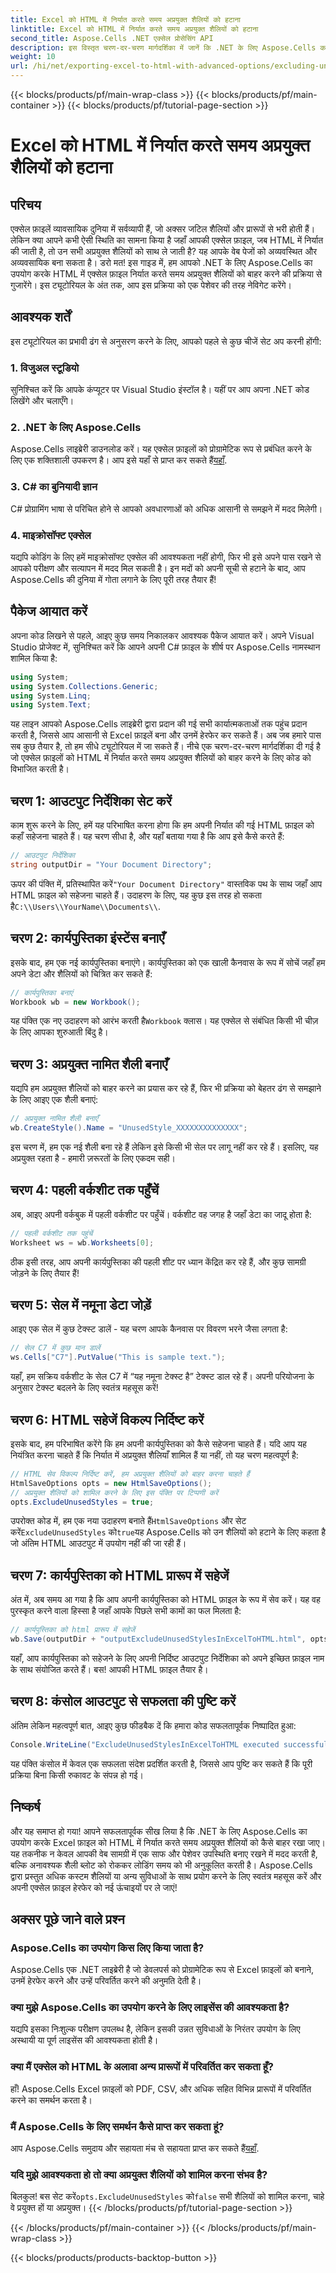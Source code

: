 ```yaml
---
title: Excel को HTML में निर्यात करते समय अप्रयुक्त शैलियों को हटाना
linktitle: Excel को HTML में निर्यात करते समय अप्रयुक्त शैलियों को हटाना
second_title: Aspose.Cells .NET एक्सेल प्रोसेसिंग API
description: इस विस्तृत चरण-दर-चरण मार्गदर्शिका में जानें कि .NET के लिए Aspose.Cells का उपयोग करके Excel को HTML में निर्यात करते समय अप्रयुक्त शैलियों को कैसे बाहर रखा जाए।
weight: 10
url: /hi/net/exporting-excel-to-html-with-advanced-options/excluding-unused-styles/
---
```


{{< blocks/products/pf/main-wrap-class >}}
{{< blocks/products/pf/main-container >}}
{{< blocks/products/pf/tutorial-page-section >}}

# Excel को HTML में निर्यात करते समय अप्रयुक्त शैलियों को हटाना

## परिचय
एक्सेल फ़ाइलें व्यावसायिक दुनिया में सर्वव्यापी हैं, जो अक्सर जटिल शैलियों और प्रारूपों से भरी होती हैं। लेकिन क्या आपने कभी ऐसी स्थिति का सामना किया है जहाँ आपकी एक्सेल फ़ाइल, जब HTML में निर्यात की जाती है, तो उन सभी अप्रयुक्त शैलियों को साथ ले जाती है? यह आपके वेब पेजों को अव्यवस्थित और अव्यवसायिक बना सकता है। डरो मत! इस गाइड में, हम आपको .NET के लिए Aspose.Cells का उपयोग करके HTML में एक्सेल फ़ाइल निर्यात करते समय अप्रयुक्त शैलियों को बाहर करने की प्रक्रिया से गुजारेंगे। इस ट्यूटोरियल के अंत तक, आप इस प्रक्रिया को एक पेशेवर की तरह नेविगेट करेंगे।
## आवश्यक शर्तें
इस ट्यूटोरियल का प्रभावी ढंग से अनुसरण करने के लिए, आपको पहले से कुछ चीजें सेट अप करनी होंगी:
### 1. विजुअल स्टूडियो
सुनिश्चित करें कि आपके कंप्यूटर पर Visual Studio इंस्टॉल है। यहीं पर आप अपना .NET कोड लिखेंगे और चलाएँगे।
### 2. .NET के लिए Aspose.Cells
Aspose.Cells लाइब्रेरी डाउनलोड करें। यह एक्सेल फ़ाइलों को प्रोग्रामेटिक रूप से प्रबंधित करने के लिए एक शक्तिशाली उपकरण है। आप इसे यहाँ से प्राप्त कर सकते हैं[यहाँ](https://releases.aspose.com/cells/net/).
### 3. C# का बुनियादी ज्ञान
C# प्रोग्रामिंग भाषा से परिचित होने से आपको अवधारणाओं को अधिक आसानी से समझने में मदद मिलेगी।
### 4. माइक्रोसॉफ्ट एक्सेल
यद्यपि कोडिंग के लिए हमें माइक्रोसॉफ्ट एक्सेल की आवश्यकता नहीं होगी, फिर भी इसे अपने पास रखने से आपको परीक्षण और सत्यापन में मदद मिल सकती है।
इन मदों को अपनी सूची से हटाने के बाद, आप Aspose.Cells की दुनिया में गोता लगाने के लिए पूरी तरह तैयार हैं!
## पैकेज आयात करें
अपना कोड लिखने से पहले, आइए कुछ समय निकालकर आवश्यक पैकेज आयात करें। अपने Visual Studio प्रोजेक्ट में, सुनिश्चित करें कि आपने अपनी C# फ़ाइल के शीर्ष पर Aspose.Cells नामस्थान शामिल किया है:
```csharp
using System;
using System.Collections.Generic;
using System.Linq;
using System.Text;
```
यह लाइन आपको Aspose.Cells लाइब्रेरी द्वारा प्रदान की गई सभी कार्यात्मकताओं तक पहुंच प्रदान करती है, जिससे आप आसानी से Excel फ़ाइलें बना और उनमें हेरफेर कर सकते हैं।
अब जब हमारे पास सब कुछ तैयार है, तो हम सीधे ट्यूटोरियल में जा सकते हैं। नीचे एक चरण-दर-चरण मार्गदर्शिका दी गई है जो एक्सेल फ़ाइलों को HTML में निर्यात करते समय अप्रयुक्त शैलियों को बाहर करने के लिए कोड को विभाजित करती है।
## चरण 1: आउटपुट निर्देशिका सेट करें
काम शुरू करने के लिए, हमें यह परिभाषित करना होगा कि हम अपनी निर्यात की गई HTML फ़ाइल को कहाँ सहेजना चाहते हैं। यह चरण सीधा है, और यहाँ बताया गया है कि आप इसे कैसे करते हैं:
```csharp
// आउटपुट निर्देशिका
string outputDir = "Your Document Directory";
```
 ऊपर की पंक्ति में, प्रतिस्थापित करें`"Your Document Directory"` वास्तविक पथ के साथ जहाँ आप HTML फ़ाइल को सहेजना चाहते हैं। उदाहरण के लिए, यह कुछ इस तरह हो सकता है`C:\\Users\\YourName\\Documents\\`.
## चरण 2: कार्यपुस्तिका इंस्टेंस बनाएँ
इसके बाद, हम एक नई कार्यपुस्तिका बनाएंगे। कार्यपुस्तिका को एक खाली कैनवास के रूप में सोचें जहाँ हम अपने डेटा और शैलियों को चित्रित कर सकते हैं:
```csharp
// कार्यपुस्तिका बनाएं
Workbook wb = new Workbook();
```
 यह पंक्ति एक नए उदाहरण को आरंभ करती है`Workbook` क्लास। यह एक्सेल से संबंधित किसी भी चीज़ के लिए आपका शुरुआती बिंदु है।
## चरण 3: अप्रयुक्त नामित शैली बनाएँ
यद्यपि हम अप्रयुक्त शैलियों को बाहर करने का प्रयास कर रहे हैं, फिर भी प्रक्रिया को बेहतर ढंग से समझाने के लिए आइए एक शैली बनाएं:
```csharp
// अप्रयुक्त नामित शैली बनाएँ
wb.CreateStyle().Name = "UnusedStyle_XXXXXXXXXXXXXX";
```
इस चरण में, हम एक नई शैली बना रहे हैं लेकिन इसे किसी भी सेल पर लागू नहीं कर रहे हैं। इसलिए, यह अप्रयुक्त रहता है - हमारी ज़रूरतों के लिए एकदम सही।
## चरण 4: पहली वर्कशीट तक पहुँचें
अब, आइए अपनी वर्कबुक में पहली वर्कशीट पर पहुँचें। वर्कशीट वह जगह है जहाँ डेटा का जादू होता है:
```csharp
// पहली वर्कशीट तक पहुंचें
Worksheet ws = wb.Worksheets[0];
```
ठीक इसी तरह, आप अपनी कार्यपुस्तिका की पहली शीट पर ध्यान केंद्रित कर रहे हैं, और कुछ सामग्री जोड़ने के लिए तैयार हैं!
## चरण 5: सेल में नमूना डेटा जोड़ें
आइए एक सेल में कुछ टेक्स्ट डालें - यह चरण आपके कैनवास पर विवरण भरने जैसा लगता है:
```csharp
// सेल C7 में कुछ मान डालें
ws.Cells["C7"].PutValue("This is sample text.");
```
यहाँ, हम सक्रिय वर्कशीट के सेल C7 में “यह नमूना टेक्स्ट है” टेक्स्ट डाल रहे हैं। अपनी परियोजना के अनुसार टेक्स्ट बदलने के लिए स्वतंत्र महसूस करें!
## चरण 6: HTML सहेजें विकल्प निर्दिष्ट करें
इसके बाद, हम परिभाषित करेंगे कि हम अपनी कार्यपुस्तिका को कैसे सहेजना चाहते हैं। यदि आप यह नियंत्रित करना चाहते हैं कि निर्यात में अप्रयुक्त शैलियाँ शामिल हैं या नहीं, तो यह चरण महत्वपूर्ण है:
```csharp
// HTML सेव विकल्प निर्दिष्ट करें, हम अप्रयुक्त शैलियों को बाहर करना चाहते हैं
HtmlSaveOptions opts = new HtmlSaveOptions();
// अप्रयुक्त शैलियों को शामिल करने के लिए इस पंक्ति पर टिप्पणी करें
opts.ExcludeUnusedStyles = true;
```
 उपरोक्त कोड में, हम एक नया उदाहरण बनाते हैं`HtmlSaveOptions` और सेट करें`ExcludeUnusedStyles` को`true`यह Aspose.Cells को उन शैलियों को हटाने के लिए कहता है जो अंतिम HTML आउटपुट में उपयोग नहीं की जा रही हैं।
## चरण 7: कार्यपुस्तिका को HTML प्रारूप में सहेजें
अंत में, अब समय आ गया है कि आप अपनी कार्यपुस्तिका को HTML फ़ाइल के रूप में सेव करें। यह वह पुरस्कृत करने वाला हिस्सा है जहाँ आपके पिछले सभी कामों का फल मिलता है:
```csharp
// कार्यपुस्तिका को html प्रारूप में सहेजें
wb.Save(outputDir + "outputExcludeUnusedStylesInExcelToHTML.html", opts);
```
यहाँ, आप कार्यपुस्तिका को सहेजने के लिए अपनी निर्दिष्ट आउटपुट निर्देशिका को अपने इच्छित फ़ाइल नाम के साथ संयोजित करते हैं। बस! आपकी HTML फ़ाइल तैयार है।
## चरण 8: कंसोल आउटपुट से सफलता की पुष्टि करें
अंतिम लेकिन महत्वपूर्ण बात, आइए कुछ फीडबैक दें कि हमारा कोड सफलतापूर्वक निष्पादित हुआ:
```csharp
Console.WriteLine("ExcludeUnusedStylesInExcelToHTML executed successfully.");
```
यह पंक्ति कंसोल में केवल एक सफलता संदेश प्रदर्शित करती है, जिससे आप पुष्टि कर सकते हैं कि पूरी प्रक्रिया बिना किसी रुकावट के संपन्न हो गई।
## निष्कर्ष
और यह समाप्त हो गया! आपने सफलतापूर्वक सीख लिया है कि .NET के लिए Aspose.Cells का उपयोग करके Excel फ़ाइल को HTML में निर्यात करते समय अप्रयुक्त शैलियों को कैसे बाहर रखा जाए। यह तकनीक न केवल आपकी वेब सामग्री में एक साफ और पेशेवर उपस्थिति बनाए रखने में मदद करती है, बल्कि अनावश्यक शैली ब्लोट को रोककर लोडिंग समय को भी अनुकूलित करती है। 
Aspose.Cells द्वारा प्रस्तुत अधिक कस्टम शैलियों या अन्य सुविधाओं के साथ प्रयोग करने के लिए स्वतंत्र महसूस करें और अपनी एक्सेल फ़ाइल हेरफेर को नई ऊंचाइयों पर ले जाएं!
## अक्सर पूछे जाने वाले प्रश्न
### Aspose.Cells का उपयोग किस लिए किया जाता है?  
Aspose.Cells एक .NET लाइब्रेरी है जो डेवलपर्स को प्रोग्रामेटिक रूप से Excel फ़ाइलों को बनाने, उनमें हेरफेर करने और उन्हें परिवर्तित करने की अनुमति देती है।
### क्या मुझे Aspose.Cells का उपयोग करने के लिए लाइसेंस की आवश्यकता है?  
यद्यपि इसका निःशुल्क परीक्षण उपलब्ध है, लेकिन इसकी उन्नत सुविधाओं के निरंतर उपयोग के लिए अस्थायी या पूर्ण लाइसेंस की आवश्यकता होती है।
### क्या मैं एक्सेल को HTML के अलावा अन्य प्रारूपों में परिवर्तित कर सकता हूँ?  
हाँ! Aspose.Cells Excel फ़ाइलों को PDF, CSV, और अधिक सहित विभिन्न प्रारूपों में परिवर्तित करने का समर्थन करता है।
### मैं Aspose.Cells के लिए समर्थन कैसे प्राप्त कर सकता हूं?  
 आप Aspose.Cells समुदाय और सहायता मंच से सहायता प्राप्त कर सकते हैं[यहाँ](https://forum.aspose.com/c/cells/9).
### यदि मुझे आवश्यकता हो तो क्या अप्रयुक्त शैलियों को शामिल करना संभव है?  
 बिलकुल! बस सेट करें`opts.ExcludeUnusedStyles` को`false` सभी शैलियों को शामिल करना, चाहे वे प्रयुक्त हों या अप्रयुक्त।
{{< /blocks/products/pf/tutorial-page-section >}}

{{< /blocks/products/pf/main-container >}}
{{< /blocks/products/pf/main-wrap-class >}}

{{< blocks/products/products-backtop-button >}}
